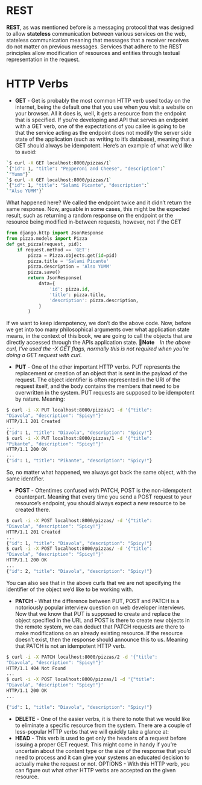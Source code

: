 # REST

**REST**, as was mentioned before is a messaging protocol that was designed
to allow **stateless** communication between various services on the web,
stateless communication meaning that messages that a receiver receives
do not matter on previous messages. Services that adhere to the REST
principles allow modification of resources and entities through textual
representation in the request.

# HTTP Verbs

- **GET** - Get is probably the most common HTTP verb used today on
  the internet, being the default one that you use when you visit a website
  on your browser. All it does is, well, it gets a resource from the endpoint
  that is specified. If you’re developing and API that serves an endpoint with
  a GET verb, one of the expectations of you callee is going to be that the
  service acting as the endpoint does not modify the server side state of the
  application (such as writing to it’s database), meaning that a GET should
  always be idempotent. Here’s an example of what we’d like to avoid:

```bash
`$ curl -X GET localhost:8000/pizzas/1`
`{"id": 1, "title": "Pepperoni and Cheese", "description":`
`"Yumm"}`
`$ curl -X GET localhost:8000/pizzas/1`
`{"id": 1, "title": "Salami Picante", "description":`
`"Also YUMM"}`
```

What happened here? We called the endpoint twice and it didn’t
return the same response. Now, arguable in some cases, this might be the
expected result, such as returning a random response on the endpoint or
the resource being modified in-between requests, however, not if the GET

```python
from django.http import JsonResponse
from pizza.models import Pizza
def get_pizza(request, pid):
    if request.method == 'GET':
        pizza = Pizza.objects.get(id=pid)
        pizza.title = 'Salami Picante'
        pizza.description = 'Also YUMM'
        pizza.save()
        return JsonResponse(
            data={
                'id': pizza.id,
                'title': pizza.title,
                'description': pizza.description,
            }
        )
```

If we want to keep idempotency, we don’t do the above code.
Now, before we get into too many philosophical arguments over what
application state means, in the context of this book, we are going to call the
objects that are directly accessed through the APIs application state.
:notebook:**Note** *In the above curl, I’ve used the -X GET flags, normally this is*
*not required when you’re doing a GET request with curl.*

- **PUT** - One of the other important HTTP verbs. PUT represents the
  replacement or creation of an object that is sent in the payload of the
  request. The object identifier is often represented in the URI of the request
  itself, and the body contains the members that need to be overwritten in the
  system. PUT requests are supposed to be idempotent by nature. Meaning:

```bash
$ curl -i -X PUT localhost:8000/pizzas/1 -d '{"title":
"Diavola", "description": "Spicy!"}'
HTTP/1.1 201 Created
...
{"id": 1, "title": "Diavola", "description": "Spicy!"}
$ curl -i -X PUT localhost:8000/pizzas/1 -d '{"title":
"Pikante", "description": "Spicy!"}'
HTTP/1.1 200 OK
...
{"id": 1, "title": "Pikante", "description": "Spicy!"}
```

So, no matter what happened, we always got back the same object,
with the same identifier.

- **POST** - Oftentimes confused with PATCH, POST is the non-­idempotent
  counterpart. Meaning that every time you send a POST request to your
  resource’s endpoint, you should always expect a new resource to be
  created there.

```bash
$ curl -i -X POST localhost:8000/pizzas/ -d '{"title":
"Diavola", "description": "Spicy!"}'
HTTP/1.1 201 Created
...
{"id": 1, "title": "Diavola", "description": "Spicy!"}
$ curl -i -X POST localhost:8000/pizzas/ -d '{"title":
"Diavola", "description": "Spicy!"}'
HTTP/1.1 200 OK
...
{"id": 2, "title": "Diavola", "description": "Spicy!"}
```

You can also see that in the above curls that we are not specifying the
identifier of the object we’d like to be working with.

- **PATCH** - What the difference between PUT, POST and PATCH is a
  notoriously popular interview question on web developer interviews.
  Now that we know that PUT is supposed to create and replace the object
  specified in the URL and POST is there to create new objects in the
  remote system, we can deduct that PATCH requests are there to make
  modifications on an already existing resource. If the resource doesn’t exist,
  then the response should announce this to us. Meaning that PATCH is not
  an idempotent HTTP verb.

```bash
$ curl -i -X PATCH localhost:8000/pizzas/2 -d '{"title":
"Diavola", "description": "Spicy!"}'
HTTP/1.1 404 Not Found
...
$ curl -i -X POST localhost:8000/pizzas/1 -d '{"title":
"Diavola", "description": "Spicy!"}'
HTTP/1.1 200 OK
...

{"id": 1, "title": "Diavola", "description": "Spicy!"}
```

- **DELETE** - One of the easier verbs, it is there to note that we would like
  to eliminate a specific resource from the system.
  There are a couple of less-popular HTTP verbs that we will quickly take
  a glance at:
-  **HEAD** - This verb is used to get only the headers of a request before
    issuing a proper GET request. This might come in handy if you’re
    uncertain about the content type or the size of the response that you’d
    need to process and it can give your systems an educated decision to
    actually make the request or not.
    OPTIONS - With this HTTP verb, you can figure out what other HTTP
    verbs are accepted on the given resource.
